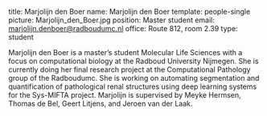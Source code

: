 title: Marjolijn den Boer
name: Marjolijn den Boer
template: people-single
picture: Marjolijn_den_Boer.jpg
position: Master student
email: marjolijn.denboer@radboudumc.nl
office: Route 812, room 2.39
type: student

Marjolijn den Boer is a master’s student Molecular Life Sciences with a focus on computational biology at the Radboud University Nijmegen. She is currently doing her final research project at the Computational Pathology group of the Radboudumc. She is working on automating segmentation and quantification of pathological renal structures using deep learning systems for the Sys-MIFTA project. Marjolijn is supervised by Meyke Hermsen, Thomas de Bel, Geert Litjens, and Jeroen van der Laak.
